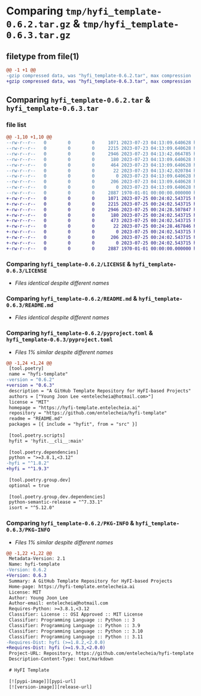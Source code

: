 # Comparing `tmp/hyfi_template-0.6.2.tar.gz` & `tmp/hyfi_template-0.6.3.tar.gz`

## filetype from file(1)

```diff
@@ -1 +1 @@
-gzip compressed data, was "hyfi_template-0.6.2.tar", max compression
+gzip compressed data, was "hyfi_template-0.6.3.tar", max compression
```

## Comparing `hyfi_template-0.6.2.tar` & `hyfi_template-0.6.3.tar`

### file list

```diff
@@ -1,10 +1,10 @@
--rw-r--r--   0        0        0     1071 2023-07-23 04:13:09.640628 hyfi_template-0.6.2/LICENSE
--rw-r--r--   0        0        0     2215 2023-07-23 04:13:09.640628 hyfi_template-0.6.2/README.md
--rw-r--r--   0        0        0     2946 2023-07-23 04:13:42.064785 hyfi_template-0.6.2/pyproject.toml
--rw-r--r--   0        0        0      180 2023-07-23 04:13:09.640628 hyfi_template-0.6.2/src/hyfit/__cli__.py
--rw-r--r--   0        0        0      464 2023-07-23 04:13:09.640628 hyfi_template-0.6.2/src/hyfit/__init__.py
--rw-r--r--   0        0        0       22 2023-07-23 04:13:42.020784 hyfi_template-0.6.2/src/hyfit/_version.py
--rw-r--r--   0        0        0        0 2023-07-23 04:13:09.640628 hyfi_template-0.6.2/src/hyfit/conf/__init__.py
--rw-r--r--   0        0        0      206 2023-07-23 04:13:09.640628 hyfi_template-0.6.2/src/hyfit/conf/about/hyfit.yaml
--rw-r--r--   0        0        0        0 2023-07-23 04:13:09.640628 hyfi_template-0.6.2/src/hyfit/py.typed
--rw-r--r--   0        0        0     2887 1970-01-01 00:00:00.000000 hyfi_template-0.6.2/PKG-INFO
+-rw-r--r--   0        0        0     1071 2023-07-25 00:24:02.543715 hyfi_template-0.6.3/LICENSE
+-rw-r--r--   0        0        0     2215 2023-07-25 00:24:02.543715 hyfi_template-0.6.3/README.md
+-rw-r--r--   0        0        0     2946 2023-07-25 00:24:28.507847 hyfi_template-0.6.3/pyproject.toml
+-rw-r--r--   0        0        0      180 2023-07-25 00:24:02.543715 hyfi_template-0.6.3/src/hyfit/__cli__.py
+-rw-r--r--   0        0        0      473 2023-07-25 00:24:02.543715 hyfi_template-0.6.3/src/hyfit/__init__.py
+-rw-r--r--   0        0        0       22 2023-07-25 00:24:28.467846 hyfi_template-0.6.3/src/hyfit/_version.py
+-rw-r--r--   0        0        0        0 2023-07-25 00:24:02.543715 hyfi_template-0.6.3/src/hyfit/conf/__init__.py
+-rw-r--r--   0        0        0      206 2023-07-25 00:24:02.543715 hyfi_template-0.6.3/src/hyfit/conf/about/hyfit.yaml
+-rw-r--r--   0        0        0        0 2023-07-25 00:24:02.543715 hyfi_template-0.6.3/src/hyfit/py.typed
+-rw-r--r--   0        0        0     2887 1970-01-01 00:00:00.000000 hyfi_template-0.6.3/PKG-INFO
```

### Comparing `hyfi_template-0.6.2/LICENSE` & `hyfi_template-0.6.3/LICENSE`

 * *Files identical despite different names*

### Comparing `hyfi_template-0.6.2/README.md` & `hyfi_template-0.6.3/README.md`

 * *Files identical despite different names*

### Comparing `hyfi_template-0.6.2/pyproject.toml` & `hyfi_template-0.6.3/pyproject.toml`

 * *Files 1% similar despite different names*

```diff
@@ -1,24 +1,24 @@
 [tool.poetry]
 name = "hyfi-template"
-version = "0.6.2"
+version = "0.6.3"
 description = "A GitHub Template Repository for HyFI-based Projects"
 authors = ["Young Joon Lee <entelecheia@hotmail.com>"]
 license = "MIT"
 homepage = "https://hyfi-template.entelecheia.ai"
 repository = "https://github.com/entelecheia/hyfi-template"
 readme = "README.md"
 packages = [{ include = "hyfit", from = "src" }]
 
 [tool.poetry.scripts]
 hyfit = 'hyfit.__cli__:main'
 
 [tool.poetry.dependencies]
 python = ">=3.8.1,<3.12"
-hyfi = "^1.8.2"
+hyfi = "^1.9.3"
 
 [tool.poetry.group.dev]
 optional = true
 
 [tool.poetry.group.dev.dependencies]
 python-semantic-release = "^7.33.1"
 isort = "^5.12.0"
```

### Comparing `hyfi_template-0.6.2/PKG-INFO` & `hyfi_template-0.6.3/PKG-INFO`

 * *Files 1% similar despite different names*

```diff
@@ -1,22 +1,22 @@
 Metadata-Version: 2.1
 Name: hyfi-template
-Version: 0.6.2
+Version: 0.6.3
 Summary: A GitHub Template Repository for HyFI-based Projects
 Home-page: https://hyfi-template.entelecheia.ai
 License: MIT
 Author: Young Joon Lee
 Author-email: entelecheia@hotmail.com
 Requires-Python: >=3.8.1,<3.12
 Classifier: License :: OSI Approved :: MIT License
 Classifier: Programming Language :: Python :: 3
 Classifier: Programming Language :: Python :: 3.9
 Classifier: Programming Language :: Python :: 3.10
 Classifier: Programming Language :: Python :: 3.11
-Requires-Dist: hyfi (>=1.8.2,<2.0.0)
+Requires-Dist: hyfi (>=1.9.3,<2.0.0)
 Project-URL: Repository, https://github.com/entelecheia/hyfi-template
 Description-Content-Type: text/markdown
 
 # HyFI Template
 
 [![pypi-image]][pypi-url]
 [![version-image]][release-url]
```

